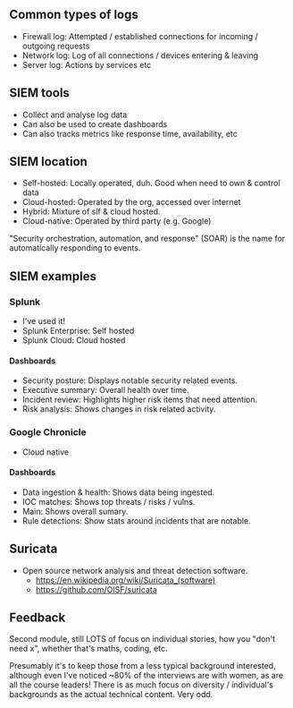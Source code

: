 ## Common types of logs

- Firewall log: Attempted / established connections for incoming / outgoing requests
- Network log: Log of all connections / devices entering & leaving
- Server log: Actions by services etc

## SIEM tools

- Collect and analyse log data
- Can also be used to create dashboards
- Can also tracks metrics like response time, availability, etc

## SIEM location

- Self-hosted: Locally operated, duh. Good when need to own & control data
- Cloud-hosted: Operated by the org, accessed over internet
- Hybrid: Mixture of slf & cloud hosted.
- Cloud-native: Operated by third party (e.g. Google)

"Security orchestration, automation, and response" (SOAR) is the name for automatically responding to events.

## SIEM examples

### Splunk

- I've used it!
- Splunk Enterprise: Self hosted
- Splunk Cloud: Cloud hosted

#### Dashboards

- Security posture: Displays notable security related events.
- Executive summary: Overall health over time.
- Incident review: Highlights higher risk items that need attention.
- Risk analysis: Shows changes in risk related activity.

### Google Chronicle

- Cloud native

#### Dashboards

- Data ingestion & health: Shows data being ingested.
- IOC matches: Shows top threats / risks / vulns.
- Main: Shows overall sumary.
- Rule detections: Show stats around incidents that are notable.

## Suricata

- Open source network analysis and threat detection software.
  - <https://en.wikipedia.org/wiki/Suricata_(software)>
  - <https://github.com/OISF/suricata>

## Feedback

Second module, still LOTS of focus on individual stories, how you "don't need x", whether that's maths, coding, etc.

Presumably it's to keep those from a less typical background interested, although even I've noticed ~80% of the interviews are with women, as are all the course leaders! There is as much focus on diversity / individual's backgrounds as the actual technical content. Very odd.
